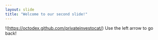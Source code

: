 ```yaml
---
layout: slide
title: "Welcome to our second slide!"
---
```

!(https://octodex.github.com/privateinvestocat/)
Use the left arrow to go back!
